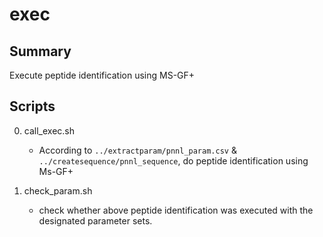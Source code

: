 # exec
## Summary
Execute peptide identification using MS-GF+

## Scripts
0. call_exec.sh
    * According to `../extractparam/pnnl_param.csv` & `../createsequence/pnnl_sequence`, do peptide identification using Ms-GF+

0. check_param.sh
    * check whether above peptide identification was executed with the designated parameter sets.  
